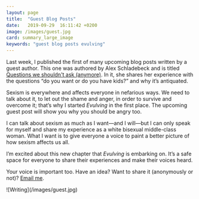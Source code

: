 ```yaml
---
layout: page
title:  "Guest Blog Posts"
date:   2019-09-29  16:11:42 +0200
image: /images/guest.jpg
card: summary_large_image
keywords: "guest blog posts evulving"
---
```

Last week, I published the first of many upcoming blog posts written by a guest author. This one was authored by Alex Schladebeck and is titled [Questions we shouldn't ask (anymore)](/2019/09/22/baby-question.html). In it, she shares her experience with the questions “do you want or do you have kids?” and why it’s antiquated. 

Sexism is everywhere and affects everyone in nefarious ways. We need to talk about it, to let out the shame and anger, in order to survive and overcome it; that’s why I started *Evulving* in the first place. The upcoming guest post will show you why you should be angry too.

I can talk about sexism as much as I want—and I will—but I can only speak for myself and share my experience as a white bisexual middle-class woman. What I want is to give everyone a voice to paint a better picture of how sexism affects us all.

I’m excited about this new chapter that *Evulving* is embarking on. It’s a safe space for everyone to share their experiences and make their voices heard. 

Your voice is important too. Have an idea? Want to share it (anonymously or not)? <a href="mailto:zestyroxy@gmail?Subject=Evulving%20Guest%20Post">Email me</a>.

<div class="image center" markdown="1">
![Writing](/images/guest.jpg)
